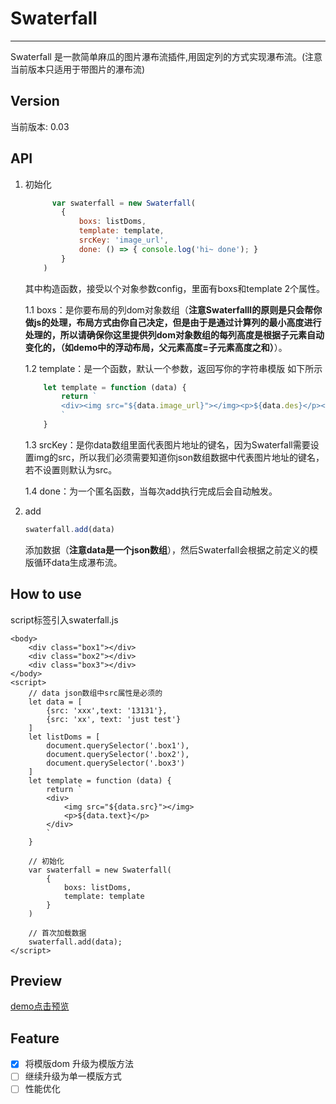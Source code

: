 # Swaterfall
---
Swaterfall 是一款简单麻瓜的图片瀑布流插件,用固定列的方式实现瀑布流。(注意当前版本只适用于带图片的瀑布流)

## Version
当前版本: 0.03

## API
1.	初始化

	```javascript
	      var swaterfall = new Swaterfall(
	        {
	            boxs: listDoms,
	            template: template,
				srcKey: 'image_url',
            	done: () => { console.log('hi~ done'); }
	        }
	    )
	```
	其中构造函数，接受以个对象参数config，里面有boxs和template 2个属性。
	
	1.1 boxs：是你要布局的列dom对象数组（**注意Swaterfalll的原则是只会帮你做js的处理，布局方式由你自己决定，但是由于是通过计算列的最小高度进行处理的，所以请确保你这里提供列dom对象数组的每列高度是根据子元素自动变化的，（如demo中的浮动布局，父元素高度=子元素高度之和）**）。
	
	1.2 template：是一个函数，默认一个参数，返回写你的字符串模版 如下所示
	
	```javascript
		let template = function (data) {
			return `
			<div><img src="${data.image_url}"></img><p>${data.des}</p></div>
			`
		}
	```

	1.3 srcKey：是你data数组里面代表图片地址的键名，因为Swaterfall需要设置img的src，所以我们必须需要知道你json数组数据中代表图片地址的键名，若不设置则默认为src。
	
	1.4 done：为一个匿名函数，当每次add执行完成后会自动触发。


2. add

	```javascript
	swaterfall.add(data)
	```
	添加数据（**注意data是一个json数组**），然后Swaterfall会根据之前定义的模版循环data生成瀑布流。

## How to use
script标签引入swaterfall.js

```javasript
<body>
    <div class="box1"></div>
    <div class="box2"></div>
    <div class="box3"></div>
</body>
<script>
	// data json数组中src属性是必须的
    let data = [
	    {src: 'xxx',text: '13131'},
	    {src: 'xx', text: 'just test'}        
    ]
    let listDoms = [
        document.querySelector('.box1'),
        document.querySelector('.box2'),
        document.querySelector('.box3')
    ]
    let template = function (data) {
        return `
        <div>
        	<img src="${data.src}"></img>
        	<p>${data.text}</p>
        </div>
        `
    }
    
    // 初始化
    var swaterfall = new Swaterfall(
        {
            boxs: listDoms,
            template: template
        }
    )
    
    // 首次加载数据
    swaterfall.add(data);
</script>

```

## Preview

<a href="https://yuanhaoyu.github.io/Swaterfall/test/index.html">demo点击预览<a/>

	
## Feature

- [x] 将模版dom 升级为模版方法
- [ ] 继续升级为单一模版方式
- [ ] 性能优化